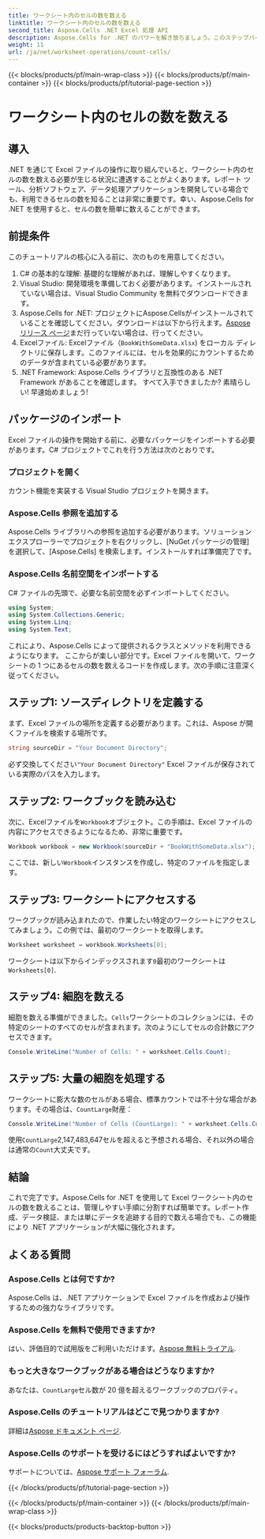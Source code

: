 ```yaml
---
title: ワークシート内のセルの数を数える
linktitle: ワークシート内のセルの数を数える
second_title: Aspose.Cells .NET Excel 処理 API
description: Aspose.Cells for .NET のパワーを解き放ちましょう。このステップバイステップ ガイドで、Excel ワークシート内のセルをカウントする方法を学びます。
weight: 11
url: /ja/net/worksheet-operations/count-cells/
---
```


{{< blocks/products/pf/main-wrap-class >}}
{{< blocks/products/pf/main-container >}}
{{< blocks/products/pf/tutorial-page-section >}}

# ワークシート内のセルの数を数える

## 導入
.NET を通じて Excel ファイルの操作に取り組んでいると、ワークシート内のセルの数を数える必要が生じる状況に遭遇することがよくあります。レポート ツール、分析ソフトウェア、データ処理アプリケーションを開発している場合でも、利用できるセルの数を知ることは非常に重要です。幸い、Aspose.Cells for .NET を使用すると、セルの数を簡単に数えることができます。
## 前提条件
このチュートリアルの核心に入る前に、次のものを用意してください。
1. C# の基本的な理解: 基礎的な理解があれば、理解しやすくなります。
2. Visual Studio: 開発環境を準備しておく必要があります。インストールされていない場合は、Visual Studio Community を無料でダウンロードできます。
3.  Aspose.Cells for .NET: プロジェクトにAspose.Cellsがインストールされていることを確認してください。ダウンロードは以下から行えます。[Aspose リリース ページ](https://releases.aspose.com/cells/net/)まだ行っていない場合は、行ってください。
4.  Excelファイル: Excelファイル（`BookWithSomeData.xlsx`) をローカル ディレクトリに保存します。このファイルには、セルを効果的にカウントするためのデータが含まれている必要があります。
5. .NET Framework: Aspose.Cells ライブラリと互換性のある .NET Framework があることを確認します。
すべて入手できましたか? 素晴らしい! 早速始めましょう!
## パッケージのインポート
Excel ファイルの操作を開始する前に、必要なパッケージをインポートする必要があります。C# プロジェクトでこれを行う方法は次のとおりです。
### プロジェクトを開く
カウント機能を実装する Visual Studio プロジェクトを開きます。 
### Aspose.Cells 参照を追加する
Aspose.Cells ライブラリへの参照を追加する必要があります。ソリューション エクスプローラーでプロジェクトを右クリックし、[NuGet パッケージの管理] を選択して、[Aspose.Cells] を検索します。インストールすれば準備完了です。
### Aspose.Cells 名前空間をインポートする
C# ファイルの先頭で、必要な名前空間を必ずインポートしてください。
```csharp
using System;
using System.Collections.Generic;
using System.Linq;
using System.Text;
```
これにより、Aspose.Cells によって提供されるクラスとメソッドを利用できるようになります。
ここからが楽しい部分です。Excel ファイルを開いて、ワークシートの 1 つにあるセルの数を数えるコードを作成します。次の手順に注意深く従ってください。
## ステップ1: ソースディレクトリを定義する
まず、Excel ファイルの場所を定義する必要があります。これは、Aspose が開くファイルを検索する場所です。
```csharp
string sourceDir = "Your Document Directory";
```
必ず交換してください`"Your Document Directory"` Excel ファイルが保存されている実際のパスを入力します。
## ステップ2: ワークブックを読み込む
次に、Excelファイルを`Workbook`オブジェクト。この手順は、Excel ファイルの内容にアクセスできるようになるため、非常に重要です。
```csharp
Workbook workbook = new Workbook(sourceDir + "BookWithSomeData.xlsx");
```
ここでは、新しい`Workbook`インスタンスを作成し、特定のファイルを指定します。
## ステップ3: ワークシートにアクセスする
ワークブックが読み込まれたので、作業したい特定のワークシートにアクセスしてみましょう。この例では、最初のワークシートを取得します。
```csharp
Worksheet worksheet = workbook.Worksheets[0];
```
ワークシートは以下からインデックスされます`0`最初のワークシートは`Worksheets[0]`.
## ステップ4: 細胞を数える
細胞を数える準備ができました。`Cells`ワークシートのコレクションには、その特定のシートのすべてのセルが含まれます。次のようにしてセルの合計数にアクセスできます。
```csharp
Console.WriteLine("Number of Cells: " + worksheet.Cells.Count);
```
## ステップ5: 大量の細胞を処理する
ワークシートに膨大な数のセルがある場合、標準カウントでは不十分な場合があります。その場合は、`CountLarge`財産：
```csharp
Console.WriteLine("Number of Cells (CountLarge): " + worksheet.Cells.CountLarge);
```
使用`CountLarge`2,147,483,647セルを超えると予想される場合、それ以外の場合は通常の`Count`大丈夫です。
## 結論
これで完了です。Aspose.Cells for .NET を使用して Excel ワークシート内のセルの数を数えることは、管理しやすい手順に分割すれば簡単です。レポート作成、データ検証、または単にデータを追跡する目的で数える場合でも、この機能により .NET アプリケーションが大幅に強化されます。
## よくある質問
### Aspose.Cells とは何ですか?
Aspose.Cells は、.NET アプリケーションで Excel ファイルを作成および操作するための強力なライブラリです。
### Aspose.Cells を無料で使用できますか?
はい、評価目的で試用版をご利用いただけます。[Aspose 無料トライアル](https://releases.aspose.com/).
### もっと大きなワークブックがある場合はどうなりますか?
あなたは、`CountLarge`セル数が 20 億を超えるワークブックのプロパティ。
### Aspose.Cells のチュートリアルはどこで見つかりますか?
詳細は[Aspose ドキュメント ページ](https://reference.aspose.com/cells/net/).
### Aspose.Cells のサポートを受けるにはどうすればよいですか?
サポートについては、[Aspose サポート フォーラム](https://forum.aspose.com/c/cells/9).

{{< /blocks/products/pf/tutorial-page-section >}}

{{< /blocks/products/pf/main-container >}}
{{< /blocks/products/pf/main-wrap-class >}}

{{< blocks/products/products-backtop-button >}}
